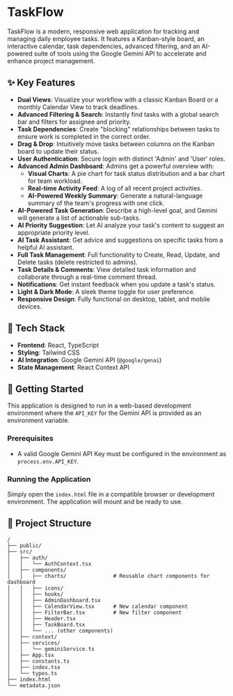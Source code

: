 # TaskFlow

TaskFlow is a modern, responsive web application for tracking and managing daily employee tasks. It features a Kanban-style board, an interactive calendar, task dependencies, advanced filtering, and an AI-powered suite of tools using the Google Gemini API to accelerate and enhance project management.

## ✨ Key Features

- **Dual Views**: Visualize your workflow with a classic Kanban Board or a monthly Calendar View to track deadlines.
- **Advanced Filtering & Search**: Instantly find tasks with a global search bar and filters for assignee and priority.
- **Task Dependencies**: Create "blocking" relationships between tasks to ensure work is completed in the correct order.
- **Drag & Drop**: Intuitively move tasks between columns on the Kanban board to update their status.
- **User Authentication**: Secure login with distinct 'Admin' and 'User' roles.
- **Advanced Admin Dashboard**: Admins get a powerful overview with:
    - **Visual Charts**: A pie chart for task status distribution and a bar chart for team workload.
    - **Real-time Activity Feed**: A log of all recent project activities.
    - **AI-Powered Weekly Summary**: Generate a natural-language summary of the team's progress with one click.
- **AI-Powered Task Generation**: Describe a high-level goal, and Gemini will generate a list of actionable sub-tasks.
- **AI Priority Suggestion**: Let AI analyze your task's content to suggest an appropriate priority level.
- **AI Task Assistant**: Get advice and suggestions on specific tasks from a helpful AI assistant.
- **Full Task Management**: Full functionality to Create, Read, Update, and Delete tasks (delete restricted to admins).
- **Task Details & Comments**: View detailed task information and collaborate through a real-time comment thread.
- **Notifications**: Get instant feedback when you update a task's status.
- **Light & Dark Mode**: A sleek theme toggle for user preference.
- **Responsive Design**: Fully functional on desktop, tablet, and mobile devices.

## 🚀 Tech Stack

- **Frontend**: React, TypeScript
- **Styling**: Tailwind CSS
- **AI Integration**: Google Gemini API (`@google/genai`)
- **State Management**: React Context API

## 🏁 Getting Started

This application is designed to run in a web-based development environment where the `API_KEY` for the Gemini API is provided as an environment variable.

### Prerequisites

- A valid Google Gemini API Key must be configured in the environment as `process.env.API_KEY`.

### Running the Application

Simply open the `index.html` file in a compatible browser or development environment. The application will mount and be ready to use.

## 📂 Project Structure

```
/
├── public/
├── src/
│   ├── auth/
│   │   └── AuthContext.tsx
│   ├── components/
│   │   ├── charts/               # Reusable chart components for dashboard
│   │   ├── icons/
│   │   ├── hooks/
│   │   ├── AdminDashboard.tsx
│   │   ├── CalendarView.tsx      # New calendar component
│   │   ├── FilterBar.tsx         # New filter component
│   │   ├── Header.tsx
│   │   ├── TaskBoard.tsx
│   │   └── ... (other components)
│   ├── context/
│   ├── services/
│   │   └── geminiService.ts
│   ├── App.tsx
│   ├── constants.ts
│   ├── index.tsx
│   └── types.ts
├── index.html
└── metadata.json
```